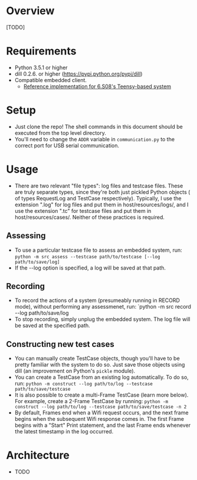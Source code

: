 # Overview

[TODO]

# Requirements
* Python 3.5.1 or higher
* dill 0.2.6. or higher (https://pypi.python.org/pypi/dill)
* Compatible embedded client.
    * [Reference implementation for 6.S08's Teensy-based system](https://github.com/dmendelsohn/micrograder-teensy/)

# Setup
* Just clone the repo!  The shell commands in this document should be executed from the
top level directory.
* You'll need to change the `ADDR` variable in `communication.py` to the correct port
for USB serial communication.

# Usage
* There are two relevant "file types": log files and testcase files.  These
are truly separate types, since they're both just pickled Python objects (
of types RequestLog and TestCase respectively).  Typically, I use the
extension ".log" for log files and put them in host/resources/logs/, and I use
the extension ".tc" for testcase files and put them in host/resources/cases/.
Neither of these practices is required.

## Assessing
* To use a particular testcase file to assess an embedded system, run:
`python -m src assess --testcase path/to/testcase [--log path/to/save/log]`
* If the --log option is specified, a log will be saved at that path.

## Recording
* To record the actions of a system (presumeably running in RECORD mode),
without performing any assessmenet, run:
`python -m src record --log path/to/save/log
* To stop recording, simply unplug the embedded system.  The log file will be
saved at the specified path.

## Constructing new test cases
* You can manually create TestCase objects, though you'll have to be pretty
familiar with the system to do so.  Just save those objects using dill (an
improvement on Python's `pickle` module).
* You can create a TestCase from an existing log automatically.  To do so, run:
`python -m construct --log path/to/log --testcase path/to/save/testcase`
* It is also possible to create a multi-Frame TestCase (learn more below).
For example, create a 2-Frame TestCase by running:
`python -m construct --log path/to/log --testcase path/to/save/testcase -n 2`
* By default, Frames end when a Wifi request occurs, and the next frame begins when
the subsequent Wifi response comes in.  The first Frame begins with a "Start" Print statement,
and the last Frame ends whenever the latest timestamp in the log occurred.

# Architecture
* TODO